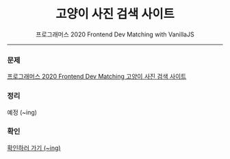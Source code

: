 <h1 align="center">고양이 사진 검색 사이트</h1>
<p align="center">프로그래머스 2020 Frontend Dev Matching with VanillaJS</p>

---

### 문제

<a href="https://programmers.co.kr/skill_check_assignments/4" title="고양이 사진 검색 사이트" target="_blank">프로그래머스 2020 Frontend Dev Matching 고양이 사진 검색 사이트</a>

### 정리

예정 (~ing)

### 확인

<a href="https://fastidious-kelpie-af553f.netlify.app/" title="고양이 사진 검색 사이트" target="_blank">확인하러 가기 (~ing)</a>
